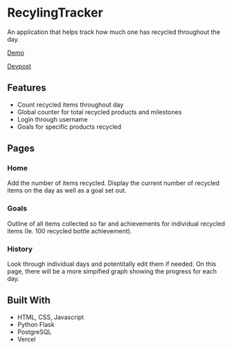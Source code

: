 # RecylingTracker
An application that helps track how much one has recycled throughout the day.

[Demo](https://recyling-tracker.vercel.app/)

[Devpost](https://devpost.com/software/recycling-tracker-gndrkf]=)

## Features
- Count recycled items throughout day
- Global counter for total recycled products and milestones
- Login through username
- Goals for specific products recycled

## Pages
### Home
Add the number of items recycled. Display the current number of recycled items on the day as well as a goal set out. 

### Goals
Outline of all items collected so far and achievements for individual recycled items (Ie. 100 recycled bottle achievement).

### History
Look through individual days and potentitally edit them if needed. On this page, there will be a more simpified graph showing the progress for each day.

## Built With
* HTML, CSS, Javascript
* Python Flask
* PostgreSQL
* Vercel
